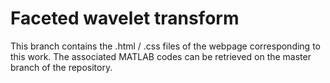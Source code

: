 # Faceted wavelet transform

This branch contains the .html / .css files of the webpage corresponding to this work. The associated MATLAB codes can be retrieved on the master branch of the repository.
